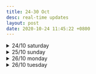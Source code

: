 ```yaml
---
title: 24-30 Oct
desc: real-time updates
layout: post
date: 2020-10-24 11:45:22 +0800
---
```


<details>
<summary>24/10 saturday</summary>
<h3>24/10 saturday</h3>
<p>11:49: Good morning 🌞 Was up till probably around 3am (didn't check the time) binging on a thriller novel last night and regrettably my morning is gone again. But I can still make the most out of the next 6 hours or so!</p>
<br>
<p>
📃 <b>to-do</b>
<ul>
    <li class="done">japanese - 2 pomos 🔴🔴</li>
    <li class="done">art - prompt for today: 'dig'</li>
    <li>a thing </li>
    <li>WATCH WORLDS</li>
</ul>
</p>

<br><br>

</details>

<details>
<summary>25/10 sunday</summary>
<h3>25/10 sunday</h3>
<p>12:01: Took me a day to realize I wrote Monday for yesterday's date. 🤦‍♀️ </p>
<br>
<p>
📃 <b>to-do</b>
<ul>
    <li>japanese - 4 pomos 🔴🔴 ◯ ◯</li>
    <li class="done">art - prompt for today: 'buddy'</li>
    <li class="done">a thing i was supposed to do yesterday</li>
</ul>
</p>

<br><br>

</details>

<details>
<summary>26/10 monday</summary>
<h3>26/10 monday</h3>
<br>
<p>
📃 <b>to-do</b>
<ul>
    <li>webdev - 4 pomos ◯ ◯ ◯ ◯</li>
    <li>japanese - 4 pomos 🔴🔴🔴 ◯</li>
    <li class="done">art - prompt for today: 'hide'</li>
    <li class="done">workout</li>
</ul>
</p>
<p>22:22: I feel terrible ignoring web dev like this so it'll be the first thing on my list tomorrow!
</p>

<br><br>

</details>

<details>
<summary>26/10 tuesday</summary>
<h3>26/10 tuesday</h3>
<br>
<p>
📃 <b>to-do</b>
<ul>
    <li class="done">webdev - 🔴🔴</li>
    <li>japanese - ◯</li>
    <li>art - prompt for today: 'music'</li>
    <li class="done">workout</li>
</ul>
</p>

<br><br>

</details>
